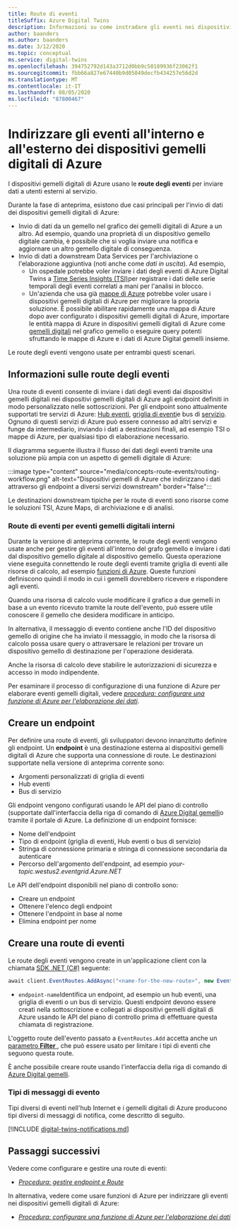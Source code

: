 ```yaml
---
title: Route di eventi
titleSuffix: Azure Digital Twins
description: Informazioni su come instradare gli eventi nei dispositivi gemelli digitali di Azure e ad altri servizi di Azure.
author: baanders
ms.author: baanders
ms.date: 3/12/2020
ms.topic: conceptual
ms.service: digital-twins
ms.openlocfilehash: 394752792d143a3712d0bb9c50189936f23062f1
ms.sourcegitcommit: fbb66a827e67440b9d05049decfb434257e56d2d
ms.translationtype: MT
ms.contentlocale: it-IT
ms.lasthandoff: 08/05/2020
ms.locfileid: "87800467"
---
```

# <a name="route-events-within-and-outside-of-azure-digital-twins"></a>Indirizzare gli eventi all'interno e all'esterno dei dispositivi gemelli digitali di Azure

I dispositivi gemelli digitali di Azure usano le **route degli eventi** per inviare dati a utenti esterni al servizio. 

Durante la fase di anteprima, esistono due casi principali per l'invio di dati dei dispositivi gemelli digitali di Azure:
* Invio di dati da un gemello nel grafico dei gemelli digitali di Azure a un altro. Ad esempio, quando una proprietà di un dispositivo gemello digitale cambia, è possibile che si voglia inviare una notifica e aggiornare un altro gemello digitale di conseguenza.
* Invio di dati a downstream Data Services per l'archiviazione o l'elaborazione aggiuntiva (noti anche come *dati in uscita*). Ad esempio,
  - Un ospedale potrebbe voler inviare i dati degli eventi di Azure Digital Twins a [Time Series Insights (TSI)](../time-series-insights/time-series-insights-update-overview.md)per registrare i dati delle serie temporali degli eventi correlati a mani per l'analisi in blocco.
  - Un'azienda che usa già [mappe di Azure](../azure-maps/about-azure-maps.md) potrebbe voler usare i dispositivi gemelli digitali di Azure per migliorare la propria soluzione. È possibile abilitare rapidamente una mappa di Azure dopo aver configurato i dispositivi gemelli digitali di Azure, importare le entità mappa di Azure in dispositivi gemelli digitali di Azure come [gemelli digitali](concepts-twins-graph.md) nel grafico gemello o eseguire query potenti sfruttando le mappe di Azure e i dati di Azure Digital gemelli insieme.

Le route degli eventi vengono usate per entrambi questi scenari.

## <a name="about-event-routes"></a>Informazioni sulle route degli eventi

Una route di eventi consente di inviare i dati degli eventi dai dispositivi gemelli digitali nei dispositivi gemelli digitali di Azure agli endpoint definiti in modo personalizzato nelle sottoscrizioni. Per gli endpoint sono attualmente supportati tre servizi di Azure: [Hub eventi](../event-hubs/event-hubs-about.md), [griglia di eventi](../event-grid/overview.md)e bus di [servizio](../service-bus-messaging/service-bus-messaging-overview.md). Ognuno di questi servizi di Azure può essere connesso ad altri servizi e funge da intermediario, inviando i dati a destinazioni finali, ad esempio TSI o mappe di Azure, per qualsiasi tipo di elaborazione necessario.

Il diagramma seguente illustra il flusso dei dati degli eventi tramite una soluzione più ampia con un aspetto di gemelli digitale di Azure:

:::image type="content" source="media/concepts-route-events/routing-workflow.png" alt-text="Dispositivi gemelli di Azure che indirizzano i dati attraverso gli endpoint a diversi servizi downstream" border="false":::

Le destinazioni downstream tipiche per le route di eventi sono risorse come le soluzioni TSI, Azure Maps, di archiviazione e di analisi.

### <a name="event-routes-for-internal-digital-twin-events"></a>Route di eventi per eventi gemelli digitali interni

Durante la versione di anteprima corrente, le route degli eventi vengono usate anche per gestire gli eventi all'interno del grafo gemello e inviare i dati dal dispositivo gemello digitale al dispositivo gemello. Questa operazione viene eseguita connettendo le route degli eventi tramite griglia di eventi alle risorse di calcolo, ad esempio [funzioni di Azure](../azure-functions/functions-overview.md). Queste funzioni definiscono quindi il modo in cui i gemelli dovrebbero ricevere e rispondere agli eventi. 

Quando una risorsa di calcolo vuole modificare il grafico a due gemelli in base a un evento ricevuto tramite la route dell'evento, può essere utile conoscere il gemello che desidera modificare in anticipo. 

In alternativa, il messaggio di evento contiene anche l'ID del dispositivo gemello di origine che ha inviato il messaggio, in modo che la risorsa di calcolo possa usare query o attraversare le relazioni per trovare un dispositivo gemello di destinazione per l'operazione desiderata. 

Anche la risorsa di calcolo deve stabilire le autorizzazioni di sicurezza e accesso in modo indipendente.

Per esaminare il processo di configurazione di una funzione di Azure per elaborare eventi gemelli digitali, vedere [*procedura: configurare una funzione di Azure per l'elaborazione dei dati*](how-to-create-azure-function.md).

## <a name="create-an-endpoint"></a>Creare un endpoint

Per definire una route di eventi, gli sviluppatori devono innanzitutto definire gli endpoint. Un **endpoint** è una destinazione esterna ai dispositivi gemelli digitali di Azure che supporta una connessione di route. Le destinazioni supportate nella versione di anteprima corrente sono:
* Argomenti personalizzati di griglia di eventi
* Hub eventi
* Bus di servizio

Gli endpoint vengono configurati usando le API del piano di controllo (supportate dall'interfaccia della riga di comando di [Azure Digital gemelli](how-to-use-cli.md)o tramite il portale di Azure. La definizione di un endpoint fornisce:
* Nome dell'endpoint
* Tipo di endpoint (griglia di eventi, Hub eventi o bus di servizio)
* Stringa di connessione primaria e stringa di connessione secondaria da autenticare 
* Percorso dell'argomento dell'endpoint, ad esempio *your-topic.westus2.eventgrid.Azure.NET*

Le API dell'endpoint disponibili nel piano di controllo sono:
* Creare un endpoint
* Ottenere l'elenco degli endpoint
* Ottenere l'endpoint in base al nome
* Elimina endpoint per nome

## <a name="create-an-event-route"></a>Creare una route di eventi
 
Le route degli eventi vengono create in un'applicazione client con la chiamata [SDK .NET (C#)](how-to-use-apis-sdks.md) seguente: 

```csharp
await client.EventRoutes.AddAsync("<name-for-the-new-route>", new EventRoute("<endpoint-name>"));
```

* `endpoint-name`Identifica un endpoint, ad esempio un hub eventi, una griglia di eventi o un bus di servizio. Questi endpoint devono essere creati nella sottoscrizione e collegati ai dispositivi gemelli digitali di Azure usando le API del piano di controllo prima di effettuare questa chiamata di registrazione.

L'oggetto route dell'evento passato a `EventRoutes.Add` accetta anche un [parametro **Filter** ](./how-to-manage-routes-apis-cli.md#filter-events), che può essere usato per limitare i tipi di eventi che seguono questa route.

È anche possibile creare route usando l'interfaccia della riga di comando di [Azure Digital gemelli](how-to-use-cli.md).

### <a name="types-of-event-messages"></a>Tipi di messaggi di evento

Tipi diversi di eventi nell'hub Internet e i gemelli digitali di Azure producono tipi diversi di messaggi di notifica, come descritto di seguito.

[!INCLUDE [digital-twins-notifications.md](../../includes/digital-twins-notifications.md)]

## <a name="next-steps"></a>Passaggi successivi

Vedere come configurare e gestire una route di eventi:
* [*Procedura: gestire endpoint e Route*](how-to-manage-routes-apis-cli.md)

In alternativa, vedere come usare funzioni di Azure per indirizzare gli eventi nei dispositivi gemelli digitali di Azure:
* [*Procedura: configurare una funzione di Azure per l'elaborazione dei dati*](how-to-create-azure-function.md)
